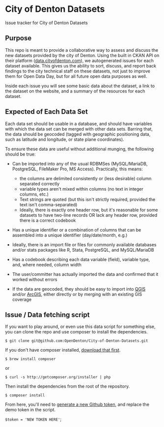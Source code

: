 # City of Denton Datasets
Issue tracker for City of Denton Datasets

## Purpose
This repo is meant to provide a collaborative way to assess and discuss the new datasets provided by the city of Denton. Using the built in CKAN API on their platform ([data.cityofdenton.com](data.cityofdenton.com)), we autogenerated issues for each dataset available. This gives us the ability to sort, discuss, and report back findings to the city technical staff on these datasets, not just to improve them for Open Data Day, but for all future open data purposes as well.

Inside each issue you will see some basic data about the dataset, a link to the dataset on the website, and a summary of the resources for each dataset.

## Expected of Each Data Set

Each data set should be usable in a database, and should have variables with which the data set can be merged with other data sets. Barring that, the data should be geocoded (tagged with geographic positioning data, such as latitude and longitude, or state plane coordinates). 

To ensure these data are useful without additional munging, the following should be true:

* Can be imported into any of the usual RDBMSes (MySQL/MariaDB, PostgreSQL, FileMaker Pro, MS Access). Practically, this means: 
  * the columns are delimited consistently or (less desirable) column separated correctly
  * variable types aren't mixed within columns (no text in integer columns, etc.)
  * Text strings are quoted (but this isn't strictly required, provided the text isn't comma-separated)
  * Ideally, there is exactly one header row, but it's reasonable for some datasets to have two-line records OR lack any header row, provided there is a correct codebook

* Has a unique identifier or a combination of columns that can be assembled into a unique identifier (day/date/month, e.g.)

* Ideally, there is an import file or files for commonly available databases and/or stats packages like R, Stata, PostgreSQL, and MySQL/MariaDB

* Has a codebook describing each data variable (field), variable type, and, where needed, column width

* The user/committer has actually imported the data and confirmed that it worked without errors

* If the data are geocoded, they should be easy to import into [QGIS](http://qgis.org) and/or [ArcGIS](http://www.esri.com/), either directly or by merging with an existing GIS coverage

## Issue / Data fetching script
If you want to play around, or even use this data script for something else, you can clone the repo and use composer to install the dependencies.

`$ git clone git@github.com:OpenDenton/City-of-Denton-Datasets.git`

If you don't have composer installed, [download that first](https://getcomposer.org/download/).

`$ brew install composer`

or

`$ curl -s http://getcomposer.org/installer | php`

Then install the dependencies from the root of the repository.

```
$ composer install
```

From here, you'll need to [generate a new Github token](https://github.com/settings/tokens), and replace the demo token in the script.

`$token = 'NEW TOKEN HERE'`;
